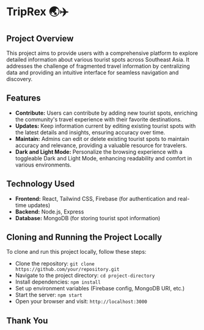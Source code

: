# TripRex 🌏✈️

## Project Overview
This project aims to provide users with a comprehensive platform to explore detailed information about various tourist spots across Southeast Asia. It addresses the challenge of fragmented travel information by centralizing data and providing an intuitive interface for seamless navigation and discovery.

## Features
- **Contribute:** Users can contribute by adding new tourist spots, enriching the community's travel experience with their favorite destinations.
- **Updates:** Keep information current by editing existing tourist spots with the latest details and insights, ensuring accuracy over time.
- **Maintain:** Admins can edit or delete existing tourist spots to maintain accuracy and relevance, providing a valuable resource for travelers.
- **Dark and Light Mode:** Personalize the browsing experience with a toggleable Dark and Light Mode, enhancing readability and comfort in various environments.

## Technology Used
- **Frontend:** React, Tailwind CSS, Firebase (for authentication and real-time updates)
- **Backend:** Node.js, Express
- **Database:** MongoDB (for storing tourist spot information)

## Cloning and Running the Project Locally
To clone and run this project locally, follow these steps:
- Clone the repository: `git clone https://github.com/your/repository.git`
- Navigate to the project directory: `cd project-directory`
- Install dependencies: `npm install`
- Set up environment variables (Firebase config, MongoDB URI, etc.)
- Start the server: `npm start`
- Open your browser and visit: `http://localhost:3000`

## Thank You
